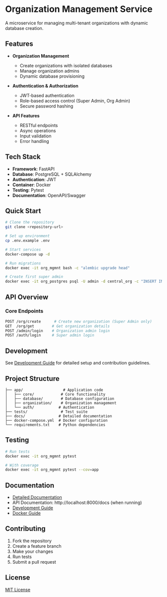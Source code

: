 # Organization Management Service

A microservice for managing multi-tenant organizations with dynamic database creation.

## Features

- **Organization Management**
  - Create organizations with isolated databases
  - Manage organization admins
  - Dynamic database provisioning

- **Authentication & Authorization**
  - JWT-based authentication
  - Role-based access control (Super Admin, Org Admin)
  - Secure password hashing

- **API Features**
  - RESTful endpoints
  - Async operations
  - Input validation
  - Error handling

## Tech Stack

- **Framework**: FastAPI
- **Database**: PostgreSQL + SQLAlchemy
- **Authentication**: JWT
- **Container**: Docker
- **Testing**: Pytest
- **Documentation**: OpenAPI/Swagger

## Quick Start

```bash
# Clone the repository
git clone <repository-url>

# Set up environment
cp .env.example .env

# Start services
docker-compose up -d

# Run migrations
docker exec -it org_mgmnt bash -c "alembic upgrade head"

# Create first super admin
docker exec -it org_postgres psql -U admin -d central_org -c "INSERT INTO super_admins (email, password, is_active) VALUES ('admin@example.com', 'hashed_password', true);"
```

## API Overview

### Core Endpoints

```bash
POST /org/create      # Create new organization (Super Admin only)
GET  /org/get        # Get organization details
POST /admin/login    # Organization admin login
POST /auth/login     # Super admin login
```

## Development

See [Development Guide](docs/README.md) for detailed setup and contribution guidelines.

## Project Structure

```
├── app/                  # Application code
│   ├── core/            # Core functionality
│   ├── database/        # Database configuration
│   ├── organization/    # Organization management
│   └── auth/           # Authentication
├── tests/               # Test suite
├── docs/               # Detailed documentation
├── docker-compose.yml  # Docker configuration
└── requirements.txt    # Python dependencies
```

## Testing

```bash
# Run tests
docker exec -it org_mgmnt pytest

# With coverage
docker exec -it org_mgmnt pytest --cov=app
```

## Documentation

- [Detailed Documentation](docs/README.md)
- API Documentation: http://localhost:8000/docs (when running)
- [Development Guide](docs/README.md#development)
- [Docker Guide](docs/README.md#docker-development)

## Contributing

1. Fork the repository
2. Create a feature branch
3. Make your changes
4. Run tests
5. Submit a pull request

## License

[MIT License](LICENSE)